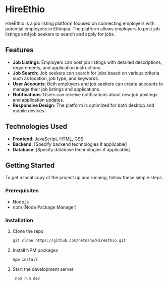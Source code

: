 # HireEthio

HireEthio is a job listing platform focused on connecting employers with potential employees in Ethiopia. The platform allows employers to post job listings and job seekers to search and apply for jobs.

## Features

- **Job Listings**: Employers can post job listings with detailed descriptions, requirements, and application instructions.
- **Job Search**: Job seekers can search for jobs based on various criteria such as location, job type, and keywords.
- **User Accounts**: Both employers and job seekers can create accounts to manage their job listings and applications.
- **Notifications**: Users can receive notifications about new job postings and application updates.
- **Responsive Design**: The platform is optimized for both desktop and mobile devices.

## Technologies Used

- **Frontend**: JavaScript, HTML, CSS
- **Backend**: [Specify backend technologies if applicable]
- **Database**: [Specify database technologies if applicable]

## Getting Started

To get a local copy of the project up and running, follow these simple steps.

### Prerequisites

- Node.js
- npm (Node Package Manager)

### Installation

1. Clone the repo
   ```sh
   git clone https://github.com/netnaho/HireEthio.git
2. Install NPM packages
   ```sh
   npm install
3. Start the development server
   ```sh
    npm run dev

